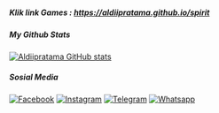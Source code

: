 ##### Klik link Games : https://aldiipratama.github.io/spirit

##### My Github Stats
[![Aldiipratama GitHub stats](https://github-readme-stats.vercel.app/api?username=aldiipratama&custom_title=Kartu+Tanda+Github&count_private=true&show_icons=true&theme=dracula&include_all_commits=true&title_color=FAD000&icon_color=884DFF&border_color=000000&locale=id&text_color=96C3EB)](https://github.com/aldiipratama/github-readme-stats)

##### Sosial Media
[![Facebook](https://img.shields.io/badge/+addfriend-brightgreen?style=for-the-badge&logo=Facebook&logoColor=white&label=Facebook&labelColor=blue)](https://facebook.com/aldii.prtm4)
[![Instagram](https://img.shields.io/badge/+follow-brown?style=for-the-badge&logo=Instagram&logoColor=white&label=Instagram&labelColor=9B6954)](https://instagram.com/rinaldi_r7)
[![Telegram](https://img.shields.io/badge/+contactme-blue?style=for-the-badge&logo=Telegram&logoColor=white&label=telegram&labelColor=9CF)](https://t.me/aldiprtm4)
[![Whatsapp](https://img.shields.io/badge/+contactme-green?style=for-the-badge&logo=Whatsapp&logoColor=white&label=WhatsApp&labelColor=success)](https://wa.me/6285798257393)

